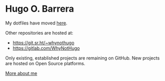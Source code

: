 # Hugo O. Barrera

My dotfiles have moved [here](https://git.sr.ht/~whynothugo/dotfiles).

Other repositories are hosted at:

- https://git.sr.ht/~whynothugo
- https://gitlab.com/WhyNotHugo

Only existing, established projects are remaining on GitHub. New projects are
hosted on Open Source platforms.

[More about me](https://hugo.barrera.io/)
